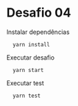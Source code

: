 # Desafio 04

Instalar dependências
```
  yarn install
```

Executar desafio

```
  yarn start
```

Executar test

```
  yarn test
```